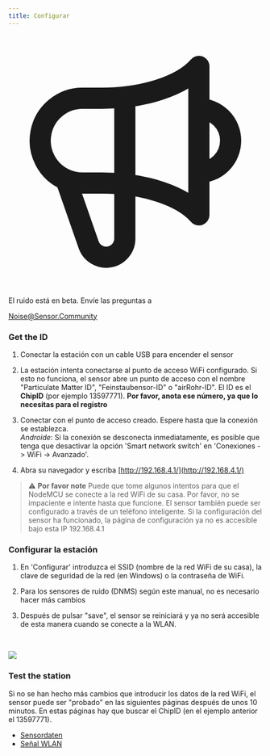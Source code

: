 ```yaml
---
title: Configurar
---
```


  <div class="max-w-screen-xl mx-auto pb-5">
      <div class="p-2 rounded-lg bg-indigo-100 shadow-lg sm:p-3">
      <div class="flex items-center">
            <span class="p-2 rounded-lg bg-indigo-500">
              <svg class="h-8 w-8 text-white" fill="none" viewBox="0 0 24 24" stroke="currentColor">
                <path stroke-linecap="round" stroke-linejoin="round" stroke-width="2" d="M11 5.882V19.24a1.76 1.76 0 01-3.417.592l-2.147-6.15M18 13a3 3 0 100-6M5.436 13.683A4.001 4.001 0 017 6h1.832c4.1 0 7.625-1.234 9.168-3v14c-1.543-1.766-5.067-3-9.168-3H7a3.988 3.988 0 01-1.564-.317z" />
              </svg>
            </span>
        <div class="flex flex-wrap">
          <div class="flex-wrap flex">
            <p class="pt-1 text-indigo-700 font-medium">
                El ruido está en beta. Envíe las preguntas a </p>
          <a href="mailto:Noise@Sensor.Community" class="ml-1 font-medium underline text-white hover:text-yellow-600">
                  Noise@Sensor.Community</a>
          </div>
           </div>
      </div>
    </div>
  </div>
    
### Get the ID
1. Conectar la estación con un cable USB para encender el sensor

2. La estación intenta conectarse al punto de acceso WiFi configurado. Si esto no funciona, el sensor abre un punto de acceso con el nombre "Particulate Matter ID", "Feinstaubensor-ID" o "airRohr-ID". El ID es el **ChipID** (por ejemplo 13597771). **Por favor, anota ese número, ya que lo necesitas para el registro**

3. Conectar con el punto de acceso creado. Espere hasta que la conexión se establezca.<br>*Androide*: Si la conexión se desconecta inmediatamente, es posible que tenga que desactivar la opción 'Smart network switch' en 'Conexiones -> WiFi -> Avanzado'.

4. Abra su navegador y escriba [http://192.168.4.1/](http://192.168.4.1/)

> ⚠️ **Por favor note** Puede que tome algunos intentos para que el NodeMCU se conecte a la red WiFi de su casa. Por favor, no se impaciente e intente hasta que funcione. El sensor también puede ser configurado a través de un teléfono inteligente. Si la configuración del sensor ha funcionado, la página de configuración ya no es accesible bajo esta IP 192.168.4.1

### Configurar la estación
1. En 'Configurar' introduzca el SSID (nombre de la red WiFi de su casa), la clave de seguridad de la red (en Windows) o la contraseña de WiFi.

2. Para los sensores de ruido (DNMS) según este manual, no es necesario hacer más cambios

3. Después de pulsar "save", el sensor se reiniciará y ya no será accesible de esta manera cuando se conecte a la WLAN.

<br>

![](docs/airrohr_config_initial.jpg)
<br>

### Test the station
Si no se han hecho más cambios que introducir los datos de la red WiFi, el sensor puede ser "probado" en las siguientes páginas después de unos 10 minutos. En estas páginas hay que buscar el ChipID (en el ejemplo anterior el 13597771).

 * [Sensordaten](www.madavi.de/sensor/graph.php) 
 * [Señal WLAN](www.madavi.de/sensor/signal.php) 
         
